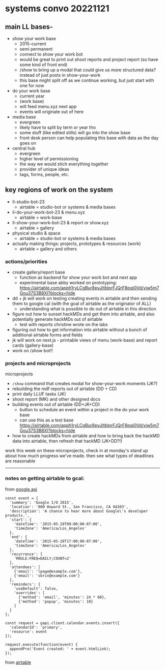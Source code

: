 # systems convo 20221121

## main LL bases-
* show your work base
    * 2015-current
    * semi permanent 
    * connect to show your work bot
    * would be great to print out shoot reports and project report (so have some kind of front end)
    * /show to bring up a modal that could give us more structured data? instead of just posts in show-your-work
    * this base might split off as we continue working, but just start with one for now
* do your work base
    * current year
    * (work base)
    * will feed menu.xyz next app
    * events will originate out of here
* media base
    * evergreen
    * likely have to split by term or year tho
    * some stuff (like edited stills) will go into the show base
    * front desk person can help populating this base with data as the day goes on
* central hub
    * evergreen
    * higher level of permissioning
    * the way we would stich everything together
    * provider of unique ideas
    * tags, forms, people, etc.

## key regions of work on the system

- ll-studio-bot-23
    - airtable = studio-bot or systems & media bases
- ll-do-your-work-bot-23 & menu.xyz
    - airtable = work-base
- ll-show-your-work-bot-23 & report or show.xyz
    - airtable = gallery
- physical studio & space
    - airtable = studio-bot or systems  & media bases
- actually making things: projects, prototypes & resources (work)
    - airtable = gallery and others


### actions/priorities
* create gallery/report base
    * function as backend for show your work bot and next app
    * experimental base abby worked on prototyping: https://airtable.com/apph1ryLCgBur8pyJ/tblprFJQrF8pqj0Vd/viw5m7Gou37S3B8XI?blocks=hide
* dd + jk will work on testing creating events in airtable and then sending them to google cal (with the goal of airtable as the originator of ALL)
    * understanding what is possible to do out of airtable in this direction
* figure out how to sunset hackMDs and get them into airtable, and also potentially generate hackMDs out of airtable 
    * test with reports christine wrote on the labs
* figuring out how to get information into airtable without a bunch of additional airtable forms and fields
* jk will work on next.js - printable views of menu (work-base) and report cards (gallery-base)
* work on /show bot!!

### projects and microprojects

microprojects
* `/show` command that creates modal for show-your-work moments (JK?)
* rebuilding the mdf reports out of airtable (DD + CD)
* print daily LLUF tasks (JK)
* shoot report (MK) and other designed docs
* building events out of airtable (DD+JK+CD)
    * button to schedule an event within a project in the do your work base
    * can use this as a test base https://airtable.com/apph1ryLCgBur8pyJ/tblprFJQrF8pqj0Vd/viw5m7Gou37S3B8XI?blocks=hide
* how to create hackMDs from airtable and how to bring back the hackMD data into airtable, then refresh that hackMD (JK+DD?!)

work this week on these microprojects, check in at monday's stand up about how much progress we've made. then see what types of deadlines are reasonable


---
### notes on getting airtable to gcal:

from [google api](https://developers.google.com/calendar/api/guides/create-events#javascript)
```
const event = {
  'summary': 'Google I/O 2015',
  'location': '800 Howard St., San Francisco, CA 94103',
  'description': 'A chance to hear more about Google\'s developer products.',
  'start': {
    'dateTime': '2015-05-28T09:00:00-07:00',
    'timeZone': 'America/Los_Angeles'
  },
  'end': {
    'dateTime': '2015-05-28T17:00:00-07:00',
    'timeZone': 'America/Los_Angeles'
  },
  'recurrence': [
    'RRULE:FREQ=DAILY;COUNT=2'
  ],
  'attendees': [
    {'email': 'lpage@example.com'},
    {'email': 'sbrin@example.com'}
  ],
  'reminders': {
    'useDefault': false,
    'overrides': [
      {'method': 'email', 'minutes': 24 * 60},
      {'method': 'popup', 'minutes': 10}
    ]
  }
};

const request = gapi.client.calendar.events.insert({
  'calendarId': 'primary',
  'resource': event
});

request.execute(function(event) {
  appendPre('Event created: ' + event.htmlLink);
});
```


from [airtable](https://support.airtable.com/docs/automatically-schedule-google-calendar-events-from-airtable)
